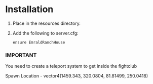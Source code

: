 # Installation

1. Place in the resources directory.


3. Add the following to server.cfg:

     ```
	 ensure EmraldRanchHouse
     ```



### IMPORTANT

You need to create a teleport system to get inside the fightclub

Spawn Location - vector4(1459.343, 320.0804, 81.81499, 250.0418)


